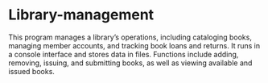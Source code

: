 # Library-management
This program manages a library’s operations, including cataloging books, managing member accounts, and tracking book loans and returns. It runs in a console interface and stores data in files. Functions include adding, removing, issuing, and submitting books, as well as viewing available and issued books.
